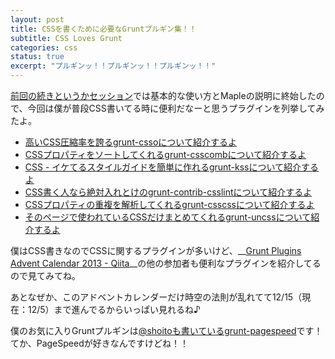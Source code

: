 ```yaml
---
layout: post
title: CSSを書くために必要なGruntプルギン集！！
subtitle: CSS Loves Grunt
categories: css
status: true
excerpt: "プルギンッ！！プルギンッ！！プルギンッ！！"
---
```

[前回の続きというかセッション](http://t32k.me/mol/log/modern-development-workflow-with-grunt/)では基本的な使い方とMapleの説明に終始したので、今回は僕が普段CSS書いてる時に便利だなーと思うプラグインを列挙してみたよ。

+ [高いCSS圧縮率を誇るgrunt-cssoについて紹介するよ](http://qiita.com/t32k/items/193c82e04e5383ead38f)
+ [CSSプロパティをソートしてくれるgrunt-csscombについて紹介するよ](http://qiita.com/t32k/items/e59cebb51825347689f9)
+ [CSS - イケてるスタイルガイドを簡単に作れるgrunt-kssについて紹介するよ](http://qiita.com/t32k/items/9e03e80061de21411765)
+ [CSS書く人なら絶対入れとけのgrunt-contrib-csslintについて紹介するよ](http://qiita.com/t32k/items/f2de0e934cf5e6d66058)
+ [CSSプロパティの重複を解析してくれるgrunt-csscssについて紹介するよ](http://qiita.com/t32k/items/ba9e213d0253e369bf2e)
+ [そのページで使われているCSSだけまとめてくれるgrunt-uncssについて紹介するよ](http://qiita.com/t32k/items/a94820ceabd008243e8d)

僕はCSS書きなのでCSSに関するプラグインが多いけど、__[Grunt Plugins Advent Calendar 2013 - Qiita](http://qiita.com/advent-calendar/2013/grunt-plugins)__の他の参加者も便利なプラグインを紹介してるので見てみてね。

あとなぜか、このアドベントカレンダーだけ時空の法則が乱れてて12/15（現在：12/5）まで進んでるからいっぱい見れるね♪

僕のお気に入りGruntプルギンは[@shoitoも書いているgrunt-pagespeed](http://qiita.com/shoito/items/aed36f56ae9a3e46c215)です！てか、PageSpeedが好きなんですけどね！！
